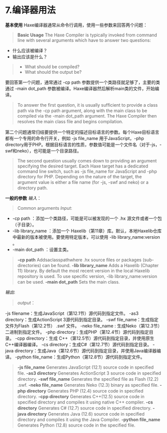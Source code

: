 # 7.编译器用法

**基本使用**
Haxe编译器通常从命令行调用，使用一些参数来回答两个问题：

> **Basic Usage** The Haxe Compiler is typically invoked from command line with several arguments which have to answer two questions:

- 什么应该被编译？
- 输出应该是什么？

> - What should be compiled?
> - What should the output be?

要回答第一个问题，通常通过 -cp path 参数提供一个类路径就足够了，主要的类通过 -main dot_path 参数被编译。Haxe编译器然后解析main类的文件，开始编译。

> To answer the ﬁrst question, it is usually sufﬁcient to provide a class path via the -cp path argument, along with the main class to be compiled via the -main dot_path argument. The Haxe Compiler then resolves the main class ﬁle and begins compilation.

第二个问题通常归结要提供一个特定的描述目标语言的参数。每个Haxe目标语言都有一个专用的命令行开关，例如 -js file_name 用于JavaScript，-php directory用于PHP。根据目标语言的性质，参数值可能是一个文件名（对于-js，-swf和neko），也可能是一个目录路径。

> The second question usually comes down to providing an argument specifying the desired target. Each Haxe target has a dedicated command line switch, such as -js file_name for JavaScript and -php directory for PHP. Depending on the nature of the target, the argument value is either a ﬁle name (for -js, -swf and neko) or a directory path.

**一般的参数**
*输入*：

> Common arguments *Input*:

- -cp path ：添加一个类路径，可能是可以被发现的一个 .hx 源文件或者一个包（子目录）。
- -lib library_name ：添加一个 Haxelib（第11章）库。默认，本地Haxelib仓库中最新的版本被使用。要使用特定版本，可以使用 -lib library_name:version 。
- -main dot_path ：设置主类。

> **-cp path** Addsaclasspathwhere .hx source ﬁles or packages (sub-directories) can be found.
> **-lib library_name** Adds a Haxelib (Chapter 11) library. By default the most recent version in the local Haxelib repository is used. To use speciﬁc version, -lib library_name:version can be used.
> **-main dot_path** Sets the main class.

*输出*:

> *output*：

-js filename：生成JavaScript（第12.1节）源代码到指定文件。
-as3 directory：生成ActionScript 3源代码到指定目录。
-swf file_name：生成指定文件为Flash（第12.2节） .swf 文件。
-neko file_name : 生成Neko（第12.3节）二进制到指定文件。
-php directory：生成PHP（第12.4节）源代码到指定目录。
-cpp directory：生成 C++（第12.5节）源代码到指定目录，并使用原生C++编译器编译。
-cs directory：生成C#（第12.7节）源代码到指定目录。
-java directory：生成Java（第12.6节）源代码到指定目录，并使用Java编译器编译。
-python file_name：生成Python（第12.8节）源代码到指定文件。

> **-js file_name** Generates JavaScript (12.1) source code in speciﬁed ﬁle.
> **-as3 directory** Generates ActionScript 3 source code in speciﬁed directory.
> **-swf file_name** Generates the speciﬁed ﬁle as Flash (12.2) .swf.
> **-neko file_name** Generates Neko (12.3) binary as speciﬁed ﬁle.
> **-php directory** Generates PHP (12.4) source code in speciﬁed directory.
> **-cpp directory** Generates C++(12.5) source code in speciﬁed directory and compiles it using native C++ compiler.
> **-cs directory** Generates C# (12.7) source code in speciﬁed directory.
> **-java directory** Generates Java (12.6) source code in speciﬁed directory and compiles it using the Java Compiler.
> **-python file_name** Generates Python (12.8) source code in the speciﬁed ﬁle.